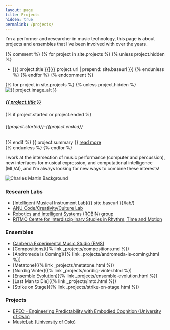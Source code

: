 ```yaml
---
layout: page
title: Projects
hidden: true
permalink: /projects/
---
```


I'm a performer and researcher in music technology, this page is about projects
and ensembles that I've been involved with over the years.

{% comment %}
{% for project in site.projects %}
{% unless project.hidden %}
- [{{ project.title }}]({{ project.url | prepend: site.baseurl }})
{% endunless %}
{% endfor %}
{% endcomment %}

<section class="row">
{% for project in site.projects %}
{% unless project.hidden %}
<div class="col-sm-4 p-3">
<div class="card">
<img class="card-img-top" src="{{ project.image }}" alt="{{ project.image_alt }}">
<div class="card-body">
<h5 class="card-title"><a href="{{ project.url | relative_url }}">{{ project.title }}</a></h5>
{% if project.started or project.ended %}
<h6 class="card-subtitle mb-2 text-muted">{{project.started}}-{{project.ended}}</h6>
{% endif %}
{{ project.summary }}
<a class="card-link" href="{{ project.url | relative_url }}">read more</a>
</div>
</div>
</div>
{% endunless %}
{% endfor %}
</section>

I work at the intersection of music performance (computer and percussion), new
interfaces for musical expression, and computational intelligence (ML/AI), and
I'm always looking for new ways to combine these interests!

![Charles Martin Background]({{site.baseurl}}/assets/images/charlesmartin-background.jpg)

### Research Labs

- [Intelligent Musical Instrument Lab]({{ site.baseurl }}/lab/)
- [ANU Code/Creativity/Culture Lab](https://cs.anu.edu.au/code-creativity-culture/)
- [Robotics and Intelligent Systems (ROBIN) group](https://www.mn.uio.no/ifi/english/research/groups/robin/index.html)
- [RITMO Centre for Interdisciplinary Studies in Rhythm, Time and Motion](https://www.uio.no/ritmo/english/)

### Ensembles

- [Canberra Experimental Music Studio (EMS)](https://www.facebook.com/canberraexperimentalmusicstudio/)
- [Compositions]({% link _projects/compositions.md %})
- [Andromeda is Coming]({% link _projects/andromeda-is-coming.html %})
- [Metatone]({% link _projects/metatone.html %})
- [Nordlig Vinter]({% link _projects/nordlig-vinter.html %})
- [Ensemble Evolution]({% link _projects/ensemble-evolution.html %})
- [Last Man to Die]({% link _projects/lmtd.html %})
- [Strike on Stage]({% link _projects/strike-on-stage.html %})


### Projects

- [EPEC - Engineering Predictability with Embodied Cognition (University of Oslo)](https://www.hf.uio.no/ritmo/english/projects/all/epec/)
- [MusicLab (University of Oslo)](https://www.hf.uio.no/ritmo/english/news-and-events/events/musiclab/)
